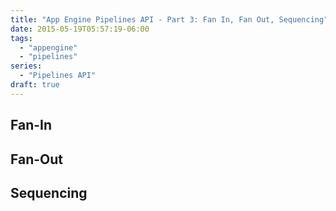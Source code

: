 ```yaml
---
title: "App Engine Pipelines API - Part 3: Fan In, Fan Out, Sequencing" 
date: 2015-05-19T05:57:19-06:00
tags: 
  - "appengine"
  - "pipelines"
series:
  - "Pipelines API"
draft: true
---
```


## Fan-In

## Fan-Out

## Sequencing
